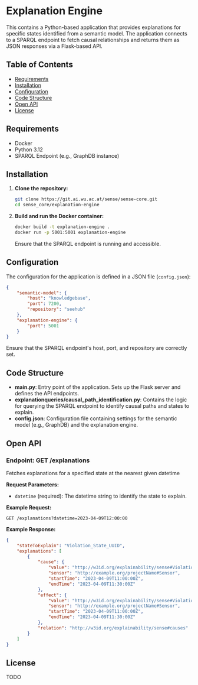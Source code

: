 # Explanation Engine

This contains a Python-based application that provides explanations for specific states identified from a semantic model. The application connects to a SPARQL endpoint to fetch causal relationships and returns them as JSON responses via a Flask-based API.

## Table of Contents

- [Requirements](#requirements)
- [Installation](#installation)
- [Configuration](#configuration)
- [Code Structure](#code-structure)
- [Open API](#open-api)
- [License](#license)

## Requirements

- Docker
- Python 3.12
- SPARQL Endpoint (e.g., GraphDB instance)

## Installation

1. **Clone the repository:**

    ```sh
    git clone https://git.ai.wu.ac.at/sense/sense-core.git
    cd sense_core/explanation-engine
    ```

2. **Build and run the Docker container:**

    ```sh
    docker build -t explanation-engine .
    docker run -p 5001:5001 explanation-engine
    ```

    Ensure that the SPARQL endpoint is running and accessible.

## Configuration

The configuration for the application is defined in a JSON file (`config.json`):

```json
{
    "semantic-model": {
        "host": "knowledgebase",
        "port": 7200,
        "repository": "seehub"
    },
    "explanation-engine": {
        "port": 5001
    }
}
```

Ensure that the SPARQL endpoint's host, port, and repository are correctly set.

## Code Structure

- **main.py**: Entry point of the application. Sets up the Flask server and defines the API endpoints.
- **explanationqueries/causal_path_identification.py**: Contains the logic for querying the SPARQL endpoint to identify causal paths and states to explain.
- **config.json**: Configuration file containing settings for the semantic model (e.g., GraphDB) and the explanation engine.

## Open API

### Endpoint: GET /explanations

Fetches explanations for a specified state at the nearest given datetime

**Request Parameters:**

- `datetime` (required): The datetime string to identify the state to explain.

**Example Request:**

`GET /explanations?datetime=2023-04-09T12:00:00`

**Example Response:**

```json
{
    "stateToExplain": "Violation_State_UUID",
    "explanations": [
        {
            "cause": {
                "value": "http://w3id.org/explainability/sense#Violation_State_UUID",
                "sensor": "http://example.org/projectName#Sensor",
                "startTime": "2023-04-09T11:00:00Z",
                "endTime": "2023-04-09T11:30:00Z"
            },
            "effect": {
                "value": "http://w3id.org/explainability/sense#Violation_State_UUID",
                "sensor": "http://example.org/projectName#Sensor",
                "startTime": "2023-04-09T11:00:00Z",
                "endTime": "2023-04-09T11:30:00Z"
            },
            "relation": "http://w3id.org/explainability/sense#causes"
        }
    ]
}

```

## License

TODO